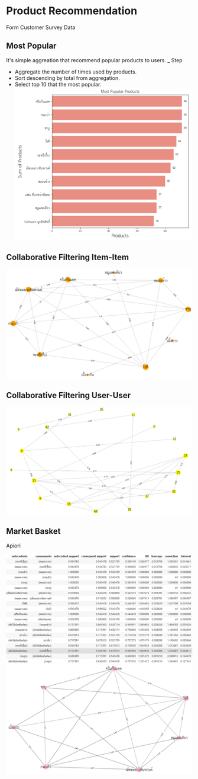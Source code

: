 # Product Recommendation

Form Customer Survey Data

## Most Popular ##  
  It's simple aggreation that recommend popular products to users.
  _ Step
  - Aggregate the number of times used by products.
  - Sort descending by total from aggregation.
  - Select top 10 that the most popular. 
![alt text](https://github.com/PisutSukpool/BADS7105-CRM-analytics-and-intelligence/blob/main/Homework%2007/Image/Most_Popular2.png?raw=true)

## Collaborative Filtering Item-Item ##

![alt text](https://github.com/PisutSukpool/BADS7105-CRM-analytics-and-intelligence/blob/main/Homework%2007/Image/Item_Item_nx2.png?raw=true)

## Collaborative Filtering User-User ##

![alt text](https://github.com/PisutSukpool/BADS7105-CRM-analytics-and-intelligence/blob/main/Homework%2007/Image/user_user_nx2.png?raw=true)

## Market Basket ##
Apiori

![alt text](https://github.com/PisutSukpool/BADS7105-CRM-analytics-and-intelligence/blob/main/Homework%2007/Image/Apiori_tabular.png?raw=true)
![alt text](https://github.com/PisutSukpool/BADS7105-CRM-analytics-and-intelligence/blob/main/Homework%2007/Image/Apiori2.png?raw=true)
